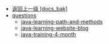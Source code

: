 - [返回上一级 [docs_bak]](docs_bak/)
- [questions](docs_bak/questions/)
  - [java-learning-path-and-methods](docs_bak/questions/java-learning-path-and-methods.md)
  - [java-learning-website-blog](docs_bak/questions/java-learning-website-blog.md)
  - [java-training-4-month](docs_bak/questions/java-training-4-month.md)
